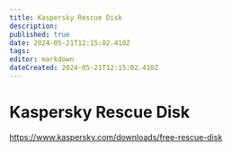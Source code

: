 ```yaml
---
title: Kaspersky Rescue Disk
description: 
published: true
date: 2024-05-21T12:15:02.410Z
tags: 
editor: markdown
dateCreated: 2024-05-21T12:15:02.410Z
---
```


# Kaspersky Rescue Disk

<https://www.kaspersky.com/downloads/free-rescue-disk>
